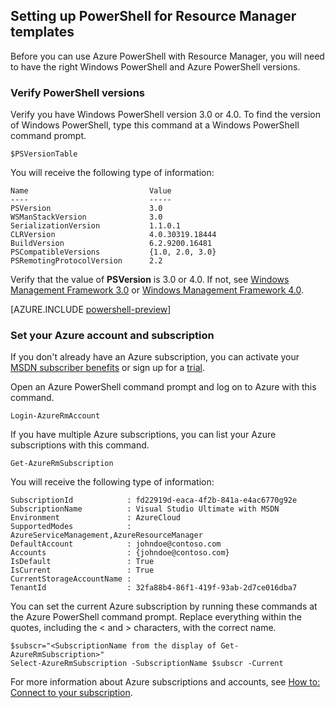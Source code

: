 ## Setting up PowerShell for Resource Manager templates

Before you can use Azure PowerShell with Resource Manager, you will need to have the right Windows PowerShell and Azure PowerShell versions.

### Verify PowerShell versions

Verify you have Windows PowerShell version 3.0 or 4.0. To find the version of Windows PowerShell, type this command at a Windows PowerShell command prompt.

	$PSVersionTable

You will receive the following type of information:

	Name                           Value
	----                           -----
	PSVersion                      3.0
	WSManStackVersion              3.0
	SerializationVersion           1.1.0.1
	CLRVersion                     4.0.30319.18444
	BuildVersion                   6.2.9200.16481
	PSCompatibleVersions           {1.0, 2.0, 3.0}
	PSRemotingProtocolVersion      2.2


Verify that the value of **PSVersion** is 3.0 or 4.0. If not, see [Windows Management Framework 3.0](http://www.microsoft.com/download/details.aspx?id=34595) or [Windows Management Framework 4.0](http://www.microsoft.com/download/details.aspx?id=40855).

[AZURE.INCLUDE [powershell-preview](../includes/powershell-preview-inline-include.md)]

### Set your Azure account and subscription

If you don't already have an Azure subscription, you can activate your [MSDN subscriber benefits](http://azure.microsoft.com/pricing/member-offers/msdn-benefits-details/) or sign up for a [trial](http://azure.microsoft.com/pricing/1rmb-trial/).

Open an Azure PowerShell command prompt and log on to Azure with this command.

	Login-AzureRmAccount

If you have multiple Azure subscriptions, you can list your Azure subscriptions with this command.

	Get-AzureRmSubscription

You will receive the following type of information:

	SubscriptionId            : fd22919d-eaca-4f2b-841a-e4ac6770g92e
	SubscriptionName          : Visual Studio Ultimate with MSDN
	Environment               : AzureCloud
	SupportedModes            : AzureServiceManagement,AzureResourceManager
	DefaultAccount            : johndoe@contoso.com
	Accounts                  : {johndoe@contoso.com}
	IsDefault                 : True
	IsCurrent                 : True
	CurrentStorageAccountName :
	TenantId                  : 32fa88b4-86f1-419f-93ab-2d7ce016dba7

You can set the current Azure subscription by running these commands at the Azure PowerShell command prompt. Replace everything within the quotes, including the < and > characters, with the correct name.

	$subscr="<SubscriptionName from the display of Get-AzureRmSubscription>"
	Select-AzureRmSubscription -SubscriptionName $subscr -Current

For more information about Azure subscriptions and accounts, see [How to: Connect to your subscription](powershell-install-configure#Connect).
